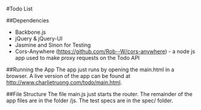 #Todo List

##Dependencies
* Backbone.js
* jQuery & jQuery-UI
* Jasmine and Sinon for Testing
* Cors-Anywhere (https://github.com/Rob--W/cors-anywhere) - a node js app used to make proxy requests on the Todo API

##Running the App
The app just runs by opening the main.html in a browser.  A live version of the app can be found at http://www.charlietruong.com/todo/main.html.

##File Structure
The file main.js just starts the router.  The remainder of the app files are in the folder /js.  The test specs are in the spec/ folder.  

